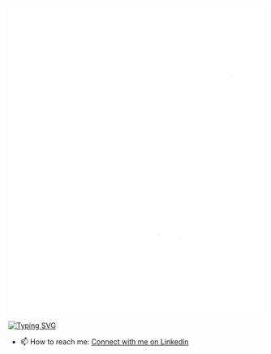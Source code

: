 <p align="center flex">
      <img src="assets/divyanshi.gif" alt="Image" width="662px" height="300px" />
       <img src="assets/rastogi.gif" alt="Image" width="662px" height="300px" />
</p>

[![Typing SVG](https://readme-typing-svg.demolab.com?font=Fira+Code&size=30&pause=1000&color=EA4C89&center=true&vCenter=true&random=true&width=780&height=70&lines=5%2B+years+of+professional+experience;Frontend+web+and+app+developer;Web+accessibility;React%2C+Typescript%2C+Next+and+JavaScript+Enthusiastic)](https://git.io/typing-svg)

- 📫 How to reach me: [Connect with me on Linkedin](https://www.linkedin.com/in/divya5rastogi/)

<!--
**Divya-5/divyanshirastogi** is a ✨ _special_ ✨ repository because its `README.md` (this file) appears on your GitHub profile.

Here are some ideas to get you started:

- 🔭 I’m currently working on ...
- 🌱 I’m currently learning ...
- 👯 I’m looking to collaborate on ...
- 🤔 I’m looking for help with ...
- 💬 Ask me about ...
- 📫 How to reach me: ...
- 😄 Pronouns: ...
- ⚡ Fun fact: ...
-->

